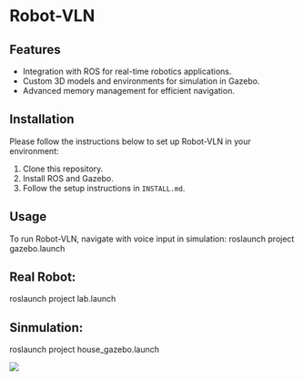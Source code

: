# Robot-VLN

## Features
- Integration with ROS for real-time robotics applications.
- Custom 3D models and environments for simulation in Gazebo.
- Advanced memory management for efficient navigation.

## Installation
Please follow the instructions below to set up Robot-VLN in your environment:
1. Clone this repository.
2. Install ROS and Gazebo.
3. Follow the setup instructions in `INSTALL.md`.

## Usage
To run Robot-VLN, navigate with voice input in simulation:
roslaunch project gazebo.launch


## Real Robot:
roslaunch project lab.launch

## Sinmulation:
roslaunch project house_gazebo.launch

![](https://github.com/SunnyGuang/robot-vln/blob/main/config/simulation.gif)
